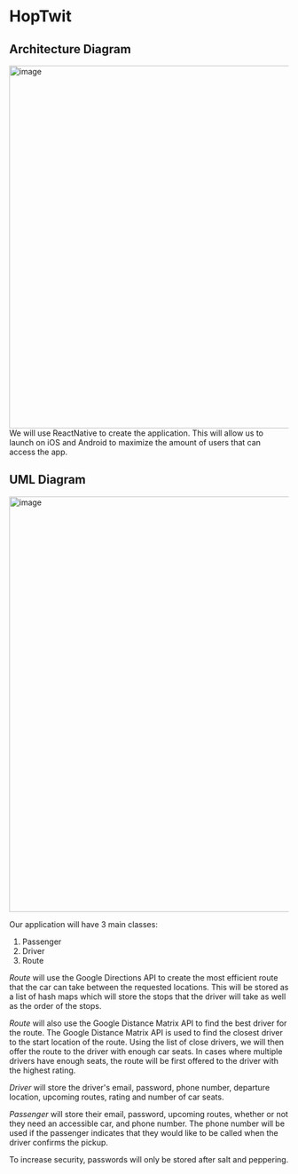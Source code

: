 # HopTwit


## Architecture Diagram
<img width="654" alt="image" src="https://user-images.githubusercontent.com/59515786/212223420-7fb04e26-7899-415b-aad9-0b55b628d727.png">
We will use ReactNative to create the application. This will allow us to launch on iOS and Android to maximize the amount of users that can access the app.

## UML Diagram
<img width="749" alt="image" src="https://user-images.githubusercontent.com/59515786/212225103-2344ccb1-fdb1-499f-9497-63d837d7ff76.png">

Our application will have 3 main classes:
1. Passenger
2. Driver
3. Route

*Route* will use the Google Directions API to create the most efficient route that the car can take between the requested locations. This will be stored as a list of hash maps which will store the stops that the driver will take as well as the order of the stops. 

*Route* will also use the Google Distance Matrix API to find the best driver for the route. The Google Distance Matrix API is used to find the closest driver to the start location of the route. Using the list of close drivers, we will then offer the route to the driver with enough car seats. In cases where multiple drivers have enough seats, the route will be first offered to the driver with the highest rating.

*Driver* will store the driver's email, password, phone number, departure location, upcoming routes, rating and number of car seats.

*Passenger* will store their email, password, upcoming routes, whether or not they need an accessible car, and phone number. The phone number will be used if the passenger indicates that they would like to be called when the driver confirms the pickup. 

To increase security, passwords will only be stored after salt and peppering. 

